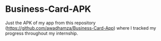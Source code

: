 # Business-Card-APK
Just the APK of my app from this repository (https://github.com/awadhamza/Business-Card-App) where I tracked my progress throughout my internship.
